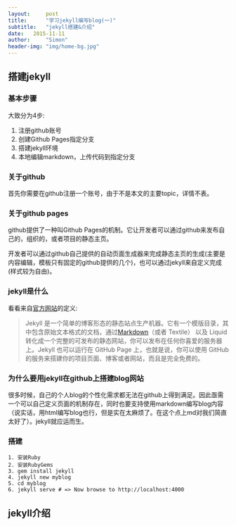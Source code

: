 ```yaml
---
layout:     post
title:      "学习jekyll编写blog(一)"
subtitle:   "jekyll搭建&介绍"
date:   2015-11-11
author:     "Simon"
header-img: "img/home-bg.jpg"
---
```


## 搭建jekyll

### 基本步骤

大致分为4步:

1. 注册github账号
2. 创建Github Pages指定分支
3. 搭建jekyll环境
4. 本地编辑markdown，上传代码到指定分支

### 关于github

首先你需要在github注册一个账号，由于不是本文的主要topic，详情不表。

### 关于github pages

github提供了一种叫Github Pages的机制。它让开发者可以通过github来发布自己的，组织的，或者项目的静态主页。

开发者可以通过github自己提供的自动页面生成器来完成静态主页的生成(主要是内容编辑，模板只有固定的github提供的几个)，也可以通过jekyll来自定义完成(样式较为自由)。

### jekyll是什么

看看来自[官方网站](http://jekyll.bootcss.com/docs/home/)的定义:

> Jekyll 是一个简单的博客形态的静态站点生产机器。它有一个模版目录，其中包含原始文本格式的文档，通过[Markdown](/2015/11/09/use-jekyll/)（或者 Textile） 以及 Liquid 转化成一个完整的可发布的静态网站，你可以发布在任何你喜爱的服务器上。Jekyll 也可以运行在 GitHub Page 上，也就是说，你可以使用 GitHub 的服务来搭建你的项目页面、博客或者网站，而且是完全免费的。

### 为什么要用jekyll在github上搭建blog网站

很多时候，自己的个人blog的个性化需求都无法在github上得到满足。因此亟需一个可以自己定义页面的机制存在，同时也要支持使用markdown编写blog内容（说实话，用html编写blog也行，但是实在太麻烦了。在这个点上md对我们简直太好了）。jekyll就应运而生。

### 搭建

	1. 安装Ruby
	2. 安装RubyGems
	3. gem install jekyll
	4. jekyll new myblog
	5. cd myblog
	6. jekyll serve # => Now browse to http://localhost:4000
	
## jekyll介绍
